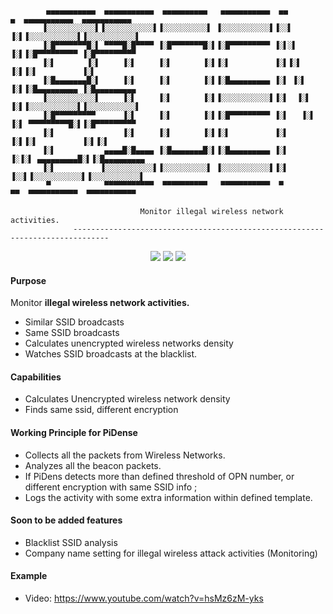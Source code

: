 
```
        ▄▄▄▄▄▄▄▄▄▄▄  ▄▄▄▄▄▄▄▄▄▄▄  ▄▄▄▄▄▄▄▄▄▄   ▄▄▄▄▄▄▄▄▄▄▄  ▄▄        ▄  ▄▄▄▄▄▄▄▄▄▄▄  ▄▄▄▄▄▄▄▄▄▄▄ 
       ▐░░░░░░░░░░░▌▐░░░░░░░░░░░▌▐░░░░░░░░░░▌ ▐░░░░░░░░░░░▌▐░░▌      ▐░▌▐░░░░░░░░░░░▌▐░░░░░░░░░░░▌
       ▐░█▀▀▀▀▀▀▀█░▌ ▀▀▀▀█░█▀▀▀▀ ▐░█▀▀▀▀▀▀▀█░▌▐░█▀▀▀▀▀▀▀▀▀ ▐░▌░▌     ▐░▌▐░█▀▀▀▀▀▀▀▀▀ ▐░█▀▀▀▀▀▀▀▀▀ 
       ▐░▌       ▐░▌     ▐░▌     ▐░▌       ▐░▌▐░▌          ▐░▌▐░▌    ▐░▌▐░▌          ▐░▌          
       ▐░█▄▄▄▄▄▄▄█░▌     ▐░▌     ▐░▌       ▐░▌▐░█▄▄▄▄▄▄▄▄▄ ▐░▌ ▐░▌   ▐░▌▐░█▄▄▄▄▄▄▄▄▄ ▐░█▄▄▄▄▄▄▄▄▄ 
       ▐░░░░░░░░░░░▌     ▐░▌     ▐░▌       ▐░▌▐░░░░░░░░░░░▌▐░▌  ▐░▌  ▐░▌▐░░░░░░░░░░░▌▐░░░░░░░░░░░▌
       ▐░█▀▀▀▀▀▀▀▀▀      ▐░▌     ▐░▌       ▐░▌▐░█▀▀▀▀▀▀▀▀▀ ▐░▌   ▐░▌ ▐░▌ ▀▀▀▀▀▀▀▀▀█░▌▐░█▀▀▀▀▀▀▀▀▀ 
       ▐░▌               ▐░▌     ▐░▌       ▐░▌▐░▌          ▐░▌    ▐░▌▐░▌          ▐░▌▐░▌          
       ▐░▌           ▄▄▄▄█░█▄▄▄▄ ▐░█▄▄▄▄▄▄▄█░▌▐░█▄▄▄▄▄▄▄▄▄ ▐░▌     ▐░▐░▌ ▄▄▄▄▄▄▄▄▄█░▌▐░█▄▄▄▄▄▄▄▄▄ 
       ▐░▌          ▐░░░░░░░░░░░▌▐░░░░░░░░░░▌ ▐░░░░░░░░░░░▌▐░▌      ▐░░▌▐░░░░░░░░░░░▌▐░░░░░░░░░░░▌
        ▀            ▀▀▀▀▀▀▀▀▀▀▀  ▀▀▀▀▀▀▀▀▀▀   ▀▀▀▀▀▀▀▀▀▀▀  ▀        ▀▀  ▀▀▀▀▀▀▀▀▀▀▀  ▀▀▀▀▀▀▀▀▀▀▀ 

                             Monitor illegal wireless network activities.
              ------------------------------------------------------------------------------

```

<p align="center">
<img src="https://img.shields.io/badge/Python-2-yellow.svg"></a> <img src="https://img.shields.io/badge/license-GPLv3-red.svg">
<a href="http://www.blackhat.com/eu-17/arsenal/schedule/#wipi-hunter---wifi-pineapple-activities-detection-9091"><img src="https://rawgit.com/toolswatch/badges/master/arsenal/2017.svg"></a>
</p>

#### Purpose

Monitor  **illegal wireless network activities.**

+ Similar SSID broadcasts
+ Same SSID broadcasts
+ Calculates unencrypted wireless networks density
+ Watches SSID broadcasts at the blacklist.

#### Capabilities

+ Calculates Unencrypted wireless network density
+ Finds same ssid, different encryption

#### Working Principle for PiDense

+ Collects all the packets from Wireless Networks.
+ Analyzes all the beacon packets. 
+ If PiDens detects more than defined threshold of OPN number, or different encryption with same SSID info ;
+ Logs the activity with some extra information within defined template.

#### Soon to be added features 

+ Blacklist SSID analysis
+ Company name setting for illegal wireless attack activities (Monitoring)

#### Example
+ Video: https://www.youtube.com/watch?v=hsMz6zM-yks
